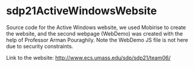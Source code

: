 # sdp21ActiveWindowsWebsite
Source code for the Active Windows website, we used Mobirise to create the website, and the second webpage (WebDemo) was created with the help of Professor Arman Pouraghily. Note the WebDemo JS file is not here due to security constraints.

Link to the website:
http://www.ecs.umass.edu/sdp/sdp21/team06/

